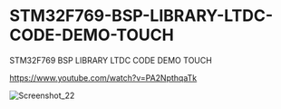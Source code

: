 # STM32F769-BSP-LIBRARY-LTDC-CODE-DEMO-TOUCH
STM32F769 BSP LIBRARY LTDC CODE DEMO TOUCH

https://www.youtube.com/watch?v=PA2NpthqaTk

![Screenshot_22](https://user-images.githubusercontent.com/31142397/205774356-22717fc6-3300-461a-a327-9720d20a9948.jpg)
